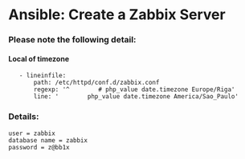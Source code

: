 # Ansible: Create a Zabbix Server

### Please note the following detail:
#### Local of timezone
       - lineinfile:
           path: /etc/httpd/conf.d/zabbix.conf
           regexp: '^        # php_value date.timezone Europe/Riga'
           line: '        php_value date.timezone America/Sao_Paulo'

### Details:
    user = zabbix
    database name = zabbix
    password = z@bb1x
